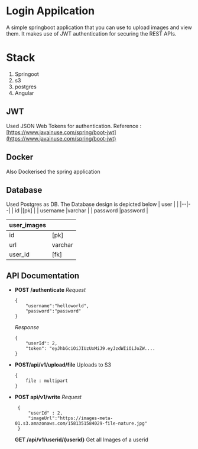 # Login Appilcation

A simple springboot application that you can use to upload images and view them. It makes use of JWT authentication for securing the REST APIs.


# Stack

 1. Springoot
 2. s3
 3. postgres
 4. Angular


## JWT
Used JSON Web Tokens for authentication. 
Reference : [https://www.javainuse.com/spring/boot-jwt](https://www.javainuse.com/spring/boot-jwt)

## Docker
Also Dockerised the spring application

## Database 

Used Postgres as DB. The Database design is depicted below
| user |  |
|--|--|
| id |[pk]  |
| username |varchar  |
| password |password  |

| user_images |  |
|--|--|
| id |[pk]  |
| url |varchar  |
| user_id |[fk]  |


## API Documentation

 - 	**POST /authenticate**
			*Request*
  
    	{
		    "username":"helloworld",
		    "password":"password"
	    }
		
	*Response*
		
        {
		    "userId": 2,
		    "token": "eyJhbGciOiJIUzUxMiJ9.eyJzdWIiOiJoZW....
		}


 -  **POST/api/v1/upload/file**
			Uploads to S3		

    	{
	    	file : multipart
	    }

		

 

 - **POST api/v1/write**
	*Request*
	
	    {
			"userId" : 2,
			"imageUrl":"https://images-meta-01.s3.amazonaws.com/1581351584029-file-nature.jpg"
		}
	
	**GET /api/v1/userid/{userid}**
	Get all Images of a userid



